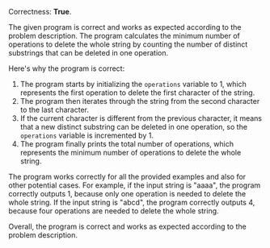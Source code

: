 Correctness: **True**.

The given program is correct and works as expected according to the problem description. The program calculates the minimum number of operations to delete the whole string by counting the number of distinct substrings that can be deleted in one operation.

Here's why the program is correct:

1. The program starts by initializing the `operations` variable to 1, which represents the first operation to delete the first character of the string.
2. The program then iterates through the string from the second character to the last character.
3. If the current character is different from the previous character, it means that a new distinct substring can be deleted in one operation, so the `operations` variable is incremented by 1.
4. The program finally prints the total number of operations, which represents the minimum number of operations to delete the whole string.

The program works correctly for all the provided examples and also for other potential cases. For example, if the input string is "aaaa", the program correctly outputs 1, because only one operation is needed to delete the whole string. If the input string is "abcd", the program correctly outputs 4, because four operations are needed to delete the whole string.

Overall, the program is correct and works as expected according to the problem description.